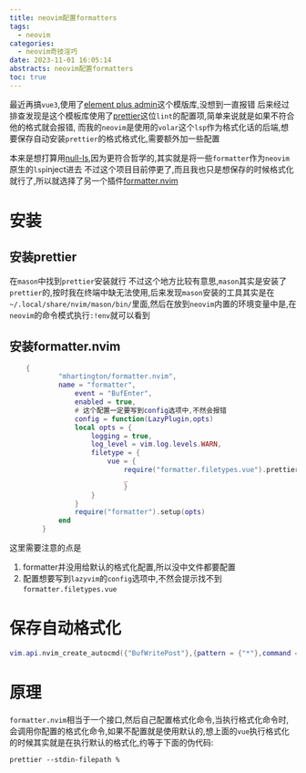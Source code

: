 ```yaml
---
title: neovim配置formatters
tags:
  - neovim
categories:
  - neovim奇技淫巧
date: 2023-11-01 16:05:14
abstracts: neovim配置formatters
toc: true
---
```


最近再搞`vue3`,使用了[element plus admin](https://element-plus-admin.cn/)这个模版库,没想到一直报错
后来经过排查发现是这个模板库使用了[prettier](https://prettier.io/)这位`lint`的配置项,简单来说就是如果不符合他的格式就会报错,
而我的`neovim`是使用的`volar`这个`lsp`作为格式化话的后端,想要保存自动安装`prettier`的格式格式化,需要额外加一些配置

本来是想打算用[null-ls](https://github.com/jose-elias-alvarez/null-ls.nvim),因为更符合哲学的,其实就是将一些`formatter`作为`neovim`原生的`lsp`inject进去
不过这个项目目前停更了,而且我也只是想保存的时候格式化就行了,所以就选择了另一个插件[formatter.nvim](https://github.com/mhartington/formatter.nvim)


# 安装


## 安装prettier

在`mason`中找到`prettier`安装就行
不过这个地方比较有意思,`mason`其实是安装了`prettier`的,按时我在终端中缺无法使用,后来发现`mason`安装的工具其实是在`~/.local/share/nvim/mason/bin/`里面,然后在放到`neovim`内置的环境变量中是,在`neovim`的命令模式执行`:!env`就可以看到

## 安装formatter.nvim
<!--more-->

```lua
    {
            "mhartington/formatter.nvim",
            name = "formatter",
                event = "BufEnter",
                enabled = true,
                # 这个配置一定要写到config选项中,不然会报错
                config = function(LazyPlugin,opts)
                local opts = {
                    logging = true,
                    log_level = vim.log.levels.WARN,
                    filetype = {
                        vue = {
                            require("formatter.filetypes.vue").prettier(),
                            _
                            }
                    }
                }
                require("formatter").setup(opts)
            end
        }
```

这里需要注意的点是
1. formatter并没用给默认的格式化配置,所以没中文件都要配置
2. 配置想要写到`lazyvim`的`config`选项中,不然会提示找不到`formatter.filetypes.vue`


# 保存自动格式化

```lua
vim.api.nvim_create_autocmd({"BufWritePost"},{pattern = {"*"},command = "FormatWrite"})
```

# 原理

`formatter.nvim`相当于一个接口,然后自己配置格式化命令,当执行格式化命令时,会调用你配置的格式化命令,如果不配置就是使用默认的,想上面的`vue`执行格式化的时候其实就是在执行默认的格式化,约等于下面的伪代码:

```shell
prettier --stdin-filepath %
```
